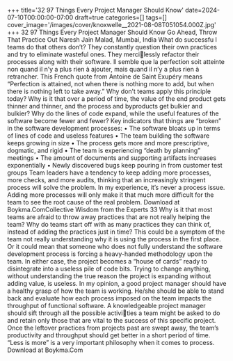 +++
title='32 97 Things Every Project Manager Should Know'
date=2024-07-10T00:00:00-07:00
draft=true
categories=[]
tags=[]
cover_image='/images/cover/knoxwelle__2021-08-08T051054.000Z.jpg'
+++
32 97 Things Every Project Manager Should Know
Go Ahead, Throw 
That Practice Out
Naresh Jain
Malad, Mumbai, India
What do successfu l teams do that others don’t? They constantly 
question their own practices and try to eliminate wasteful ones. They mercilessly refactor their processes along with their software.
Il semble que la perfection soit atteinte non quand il n’y a plus rien à ajouter, 
mais quand il n’y a plus rien à retrancher. This French quote from Antoine de 
Saint Exupéry means “Perfection is attained, not when there is nothing more 
to add, but when there is nothing left to take away.”
Why don’t teams apply this principle today? Why is it that over a period of 
time, the value of the end product gets thinner and thinner, and the process 
and byproducts get bulkier and bulkier? Why do the lines of code expand, 
while the useful features of the software become fewer and fewer?
Key indicators that things are “broken” in the software development processes:
•	 The software bloats up in terms of lines of code and useless features
•	 The team building the software keeps growing in size
•	 The process gets more and more prescriptive, dogmatic, and rigid
•	 The team is experiencing “death by planning” meetings 
•	 The amount of documents and supporting artifacts increases exponentially 
•	 Newly discovered bugs keep pouring in from customer test groups
Team leaders have a tendency to keep adding more processes, more checks, 
and more audits, thinking that an increasingly stringent process will solve the 
problem. In my experience, it’s never a process issue. Adding more processes 
will only make it that much more difficult for the team to see the root cause of 
the real problem.
Download at Boykma.ComCollective Wisdom from the Experts 33
Why is it that most teams are afraid to throw away practices that are not really 
helping the team? Why do teams start off with as many practices they can 
think of, instead of adding the practices just in time?
This could be a symptom of the team not really understanding why it is using 
the process in the first place. Or it could mean that someone who does not 
fully understand the software development process is forcing a heavy-handed 
methodology upon the team. In either case, the project becomes a “house of 
cards” ready to disintegrate into a useless pile of code bits. Trying to change 
anything, without understanding the true reason the project is expanding 
without adding value, is useless.
In my opinion, a good project manager should have a healthy grasp of how the 
team is working. He/she should be able to stand back and evaluate how each 
process imposed on the team impacts the throughput of functional software.
A knowledgeable project manager should sift through all the possible activities a team might be asked to do and retain only those that are vital to the 
success of this specific project. Once the leftover practices from projects past 
are swept away, the team’s productivity and throughput should get better in a 
short period of time.
“Less is more” is a very important philosophy when it comes to process.
Download at Boykma.Com